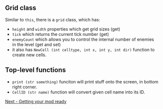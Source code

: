 ## Grid class

Similar to `this`, there is a `grid` class, which has:
- `height` and `width` properties which get grid sizes (get)
- `tick` which returns the current tick number (get)
- `enemyCount` which allows you to control the internal number of enemies in the level (get and set)
- it also has `NewCell (int celltype, int x, int y, int dir)` function to create new cells.

## Top-level functions

- `print (str something)` funciton will print stuff onto the screen, in bottom right corner.
- `CellID (str name)` function will convert given cell name into its ID.

[Next - Getting your mod ready](4.%20Getting%20your%20mod%20ready.md)
